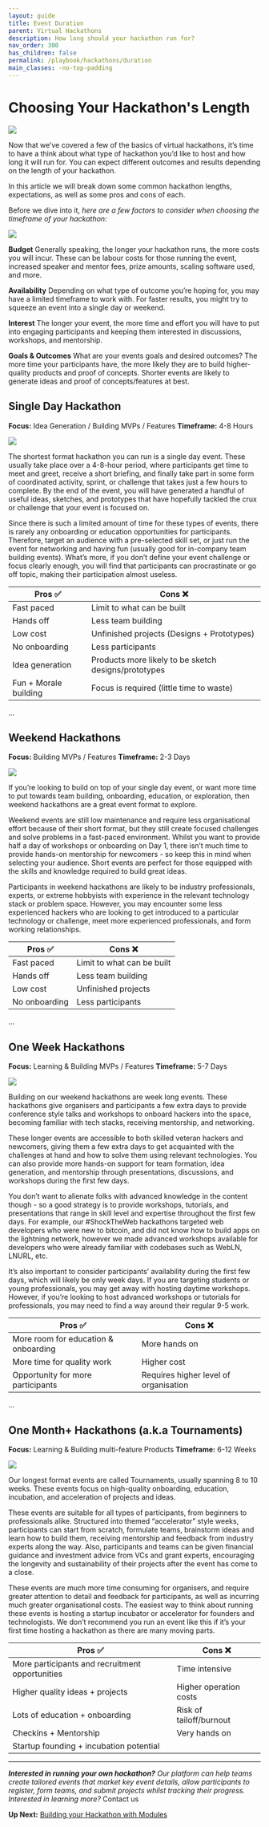 ```yaml
---
layout: guide
title: Event Duration
parent: Virtual Hackathons
description: How long should your hackathon run for?
nav_order: 300
has_children: false
permalink: /playbook/hackathons/duration
main_classes: -no-top-padding
---
```


# Choosing Your Hackathon's Length

![](https://i.imgur.com/tIvdHAX.png)

Now that we’ve covered a few of the basics of virtual hackathons, it’s time to have a think about what type of hackathon you’d like to host and how long it will run for. You can expect different outcomes and results depending on the length of your hackathon.

In this article we will break down some common hackathon lengths, expectations, as well as some pros and cons of each.

Before we dive into it, *here are a few factors to consider when choosing the timeframe of your hackathon:*

![](https://i.imgur.com/NKI0W06.png)

**Budget**
Generally speaking, the longer your hackathon runs, the more costs you will incur. These can be labour costs for those running the event, increased speaker and mentor fees, prize amounts, scaling software used, and more.

**Availability**
Depending on what type of outcome you’re hoping for, you may have a limited timeframe to work with. For faster results, you might try to squeeze an event into a single day or weekend.

**Interest**
The longer your event, the more time and effort you will have to put into engaging participants and keeping them interested in discussions, workshops, and mentorship.

**Goals & Outcomes**
What are your events goals and desired outcomes? The more time your participants have, the more likely they are to build higher-quality products and proof of concepts. Shorter events are likely to generate ideas and proof of concepts/features at best.


## Single Day Hackathon
**Focus:** Idea Generation / Building MVPs / Features
**Timeframe:** 4-8 Hours

![](https://i.imgur.com/wRRBsPz.png)

The shortest format hackathon you can run is a single day event. These usually take place over a 4-8-hour period, where participants get time to meet and greet, receive a short briefing, and finally take part in some form of coordinated activity, sprint, or challenge that takes just a few hours to complete. By the end of the event, you will have generated a handful of useful ideas, sketches, and prototypes that have hopefully tackled the crux or challenge that your event is focused on.

Since there is such a limited amount of time for these types of events, there is rarely any onboarding or education opportunities for participants. Therefore, target an audience with a pre-selected skill set, or just run the event for networking and having fun (usually good for in-company team building events). What’s more, if you don’t define your event challenge or focus clearly enough, you will find that participants can procrastinate or go off topic, making their participation almost useless.


| Pros ✅ | Cons ❌ |
| ------- | ------- |
| Fast paced     | Limit to what can be built     |
| Hands off     | Less team building     |
| Low cost     | Unfinished projects (Designs + Prototypes)     |
| No onboarding    | Less participants     |
| Idea generation     | Products more likely to be sketch designs/prototypes     |
| Fun + Morale building     | Focus is required (little time to waste)     |

...

## Weekend Hackathons
**Focus:** Building MVPs / Features
**Timeframe:** 2-3 Days

![](https://i.imgur.com/JKCdQjq.png)

If you’re looking to build on top of your single day event, or want more time to put towards team building, onboarding, education, or exploration, then weekend hackathons are a great event format to explore.

Weekend events are still low maintenance and require less organisational effort because of their short format, but they still create focused challenges and solve problems in a fast-paced environment. Whilst you want to provide half a day of workshops or onboarding on Day 1, there isn’t much time to provide hands-on mentorship for newcomers - so keep this in mind when selecting your audience. Short events are perfect for those equipped with the skills and knowledge required to build great ideas.

Participants in weekend hackathons are likely to be industry professionals, experts, or extreme hobbyists with experience in the relevant technology stack or problem space. However, you may encounter some less experienced hackers who are looking to get introduced to a particular technology or challenge, meet more experienced professionals, and form working relationships.

| Pros ✅ | Cons ❌ |
| ------- | ------- |
| Fast paced     | Limit to what can be built     |
| Hands off     | Less team building     |
| Low cost     | Unfinished projects     |
| No onboarding    | Less participants     |

...

## One Week Hackathons
**Focus:** Learning & Building MVPs / Features
**Timeframe:** 5-7 Days

![](https://i.imgur.com/6t2z3R4.png)

Building on our weekend hackathons are week long events. These hackathons give organisers and participants a few extra days to provide conference style talks and workshops to onboard hackers into the space, becoming familiar with tech stacks, receiving mentorship, and networking.

These longer events are accessible to both skilled veteran hackers and newcomers, giving them a few extra days to get acquainted with the challenges at hand and how to solve them using relevant technologies. You can also provide more hands-on support for team formation, idea generation, and mentorship through presentations, discussions, and workshops during the first few days.

You don’t want to alienate folks with advanced knowledge in the content though - so a good strategy is to provide workshops, tutorials, and presentations that range in skill level and expertise throughout the first few days. For example, our #ShockTheWeb hackathons targeted web developers who were new to bitcoin, and did not know how to build apps on the lightning network, however we made advanced workshops available for developers who were already familiar with codebases such as WebLN, LNURL, etc.

It’s also important to consider participants’ availability during the first few days, which will likely be only week days. If you are targeting students or young professionals, you may get away with hosting daytime workshops. However, if you’re looking to host advanced workshops or tutorials for professionals, you may need to find a way around their regular 9-5 work.

| Pros ✅ | Cons ❌ |
| ------- | ------- |
| More room for education & onboarding     | More hands on     |
| More time for quality work     | Higher cost     |
| Opportunity for more participants     | Requires higher level of organisation     |

...

## One Month+ Hackathons (a.k.a Tournaments)
**Focus:** Learning & Building multi-feature Products
**Timeframe:** 6-12 Weeks

![](https://i.imgur.com/g3LUnY0.png)

Our longest format events are called Tournaments, usually spanning 8 to 10 weeks. These events focus on high-quality onboarding, education, incubation, and acceleration of projects and ideas.

These events are suitable for all types of participants, from beginners to professionals alike. Structured into themed “accelerator” style weeks, participants can start from scratch, formulate teams, brainstorm ideas and learn how to build them, receiving mentorship and feedback from industry experts along the way. Also, participants and teams can be given financial guidance and investment advice from VCs and grant experts, encouraging the longevity and sustainability of their projects after the event has come to a close.

These events are much more time consuming for organisers, and require greater attention to detail and feedback for participants, as well as incurring much greater organisational costs. The easiest way to think about running these events is hosting a startup incubator or accelerator for founders and technologists. We don’t recommend you run an event like this if it’s your first time hosting a hackathon as there are many moving parts.

| Pros ✅ | Cons ❌ |
| ------- | ------- |
| More participants and recruitment opportunities     | Time intensive     |
| Higher quality ideas + projects | Higher operation costs    |
| Lots of education + onboarding    | Risk of tailoff/burnout     |
| Checkins + Mentorship    | Very hands on   |
| Startup founding + incubation potential   |     |

---

***Interested in running your own hackathon?** Our platform can help teams create tailored events that market key event details, allow participants to register, form teams, and submit projects whilst tracking their progress. Interested in learning more?* Contact us

**Up Next:** [Building your Hackathon with Modules](https://hackmd.io/mhbqSKNmT9GtMRA-s8pPsQ)